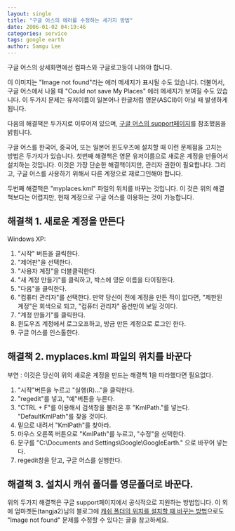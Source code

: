 ```yaml
---
layout: single
title: "구글 어스의 에러를 수정하는 세가지 방법"
date: 2006-01-02 04:19:46
categories: service
tags: google earth
author: Samgu Lee
---
```


구글 어스의 상세화면에선 컴파스와 구글로고등이 나와야 합니다.

이 이미지는 "Image not found"라는 에러 메세지가 표시될 수도 있습니다. 더불어서, 구글 어스에서 나올 때 "Could not save My Places" 에러 메세지가 보여질 수도 있습니다. 이 두가지 문제는 유저이름이 일본어나 한글처럼 영문(ASCII)이 아닐 때 발생하게 됩니다.

다음의 해결책은 두가지로 이루어져 있으며, [구글 어스의 support페이지](http://earth.google.com/support/bin/answer.py?answer=29573&query=korean&topic=0&type=f)를 참조했음을 밝힙니다.

구글 어스를 한국어, 중국어, 또는 일본어 윈도우즈에 설치할 때 이런 문제점을 고치는 방법은 두가지가 있습니다. 첫번째 해결책은 영문 유저이름으로 새로운 계정을 만들어서 설치하는 것입니다. 이것은 가장 단순한 해결책이지만, 관리자 권한이 필요합니다. 그리고, 구글 어스를 사용하기 위해서 다른 계정으로 재로그인해야 합니다.

두번째 해결책은 "myplaces.kml" 파일의 위치를 바꾸는 것입니다. 이 것은 위의 해결책보다는 어렵지만, 현재 계정으로 구글 어스를 이용하는 것이 가능합니다.

## 해결책 1. 새로운 계정을 만든다

Windows XP:

1. "시작" 버튼을 클릭한다.
2. "제어판"을 선택한다.
3. "사용자 계정"을 더블클릭한다.
4. "새 계정 만들기"를 클릭하고, 박스에 영문 이름을 타이핑한다.
5. "다음"을 클릭한다.
6. "컴퓨터 관리자"를 선택한다. 만약 당신이 전에 계정을 만든 적이 없다면, "제한된 계정"은 회색으로 되고, "컴퓨터 관리자" 옵션만이 보일 것이다.
7. "계정 만들기"를 클릭한다.
8. 윈도우즈 계정에서 로그오프하고, 방금 만든 계정으로 로그인 한다.
9. 구글 어스를 인스톨한다.

## 해결책 2. myplaces.kml 파일의 위치를 바꾼다

부연 : 이것은 당신이 위의 새로운 계정을 만드는 해결책 1을 따라했다면 필요없다.

1. "시작"버튼을 누르고 "실행(R)..."을 클릭한다.
2. "regedit"를 넣고, "예"버튼을 누른다.
3. "CTRL + F"를 이용해서 검색창을 불러온 후 "KmlPath."를 넣는다. "DefaultKmlPath"를 찾을 것이다.
4. 밑으로 내려서 "KmlPath"를 찾아라.
5. 마우스 오른쪽 버튼으로 "KmlPath"를 누르고, "수정"을 선택한다.
6. 문구를 "C:\Documents and Settings\Google\GoogleEarth." 으로 바꾸어 넣는다.
7. regedit창을 닫고, 구글 어스를 실행한다.

## 해결책 3. 설치시 캐쉬 폴더를 영문폴더로 바꾼다.

위의 두가지 해결책은 구글 support페이지에서 공식적으로 지원하는 방법입니다. 이 외에 엄마곗돈(tangja2)님의 블로그에 [캐쉬 폴더의 위치를 설치할 때 바꾸는 방법](http://blog.naver.com/tangja2/60016619481)으로도 "Image not found" 문제를 수정할 수 있다는 글을 참고하세요.
